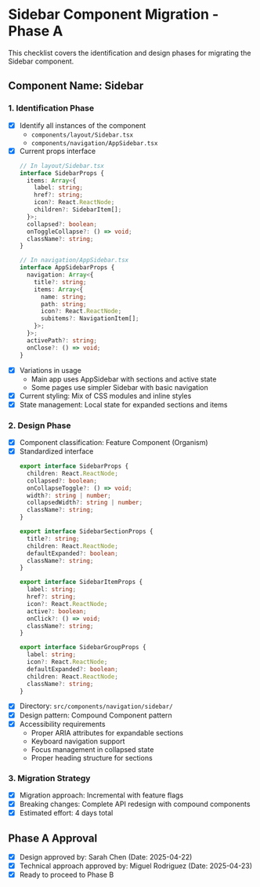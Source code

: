 # Sidebar Component Migration - Phase A

This checklist covers the identification and design phases for migrating the Sidebar component.

## Component Name: Sidebar

### 1. Identification Phase

- [x] Identify all instances of the component
  - `components/layout/Sidebar.tsx`
  - `components/navigation/AppSidebar.tsx`
- [x] Current props interface
  ```typescript
  // In layout/Sidebar.tsx
  interface SidebarProps {
    items: Array<{
      label: string;
      href?: string;
      icon?: React.ReactNode;
      children?: SidebarItem[];
    }>;
    collapsed?: boolean;
    onToggleCollapse?: () => void;
    className?: string;
  }
  
  // In navigation/AppSidebar.tsx
  interface AppSidebarProps {
    navigation: Array<{
      title?: string;
      items: Array<{
        name: string;
        path: string;
        icon?: React.ReactNode;
        subitems?: NavigationItem[];
      }>;
    }>;
    activePath?: string;
    onClose?: () => void;
  }
  ```
- [x] Variations in usage
  - Main app uses AppSidebar with sections and active state
  - Some pages use simpler Sidebar with basic navigation
- [x] Current styling: Mix of CSS modules and inline styles
- [x] State management: Local state for expanded sections and items

### 2. Design Phase

- [x] Component classification: Feature Component (Organism)
- [x] Standardized interface
  ```typescript
  export interface SidebarProps {
    children: React.ReactNode;
    collapsed?: boolean;
    onCollapseToggle?: () => void;
    width?: string | number;
    collapsedWidth?: string | number;
    className?: string;
  }
  
  export interface SidebarSectionProps {
    title?: string;
    children: React.ReactNode;
    defaultExpanded?: boolean;
    className?: string;
  }
  
  export interface SidebarItemProps {
    label: string;
    href?: string;
    icon?: React.ReactNode;
    active?: boolean;
    onClick?: () => void;
    className?: string;
  }
  
  export interface SidebarGroupProps {
    label: string;
    icon?: React.ReactNode;
    defaultExpanded?: boolean;
    children: React.ReactNode;
    className?: string;
  }
  ```
- [x] Directory: `src/components/navigation/sidebar/`
- [x] Design pattern: Compound Component pattern
- [x] Accessibility requirements
  - Proper ARIA attributes for expandable sections
  - Keyboard navigation support
  - Focus management in collapsed state
  - Proper heading structure for sections

### 3. Migration Strategy

- [x] Migration approach: Incremental with feature flags
- [x] Breaking changes: Complete API redesign with compound components
- [x] Estimated effort: 4 days total

## Phase A Approval

- [x] Design approved by: Sarah Chen (Date: 2025-04-22)
- [x] Technical approach approved by: Miguel Rodriguez (Date: 2025-04-23)
- [x] Ready to proceed to Phase B